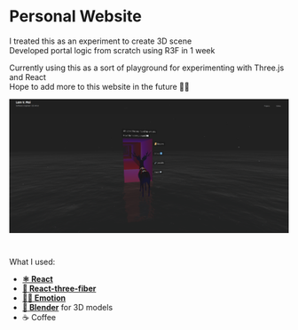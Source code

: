# Personal Website

I treated this as an experiment to create 3D scene   
Developed portal logic from scratch using R3F in 1 week

Currently using this as a sort of playground for experimenting with Three.js and React   
Hope to add more to this website in the future 🚧👷

![preview](landingPage.png)
#
What I used:
- **[⚛ React](https://reactjs.org/)**
- **[🧱 React-three-fiber](https://github.com/pmndrs/react-three-fiber)**
- **[👩‍🎤 Emotion](https://emotion.sh/docs/introduction)**
- **[🍶 Blender](https://www.blender.org/)** for 3D models
- ☕ Coffee
